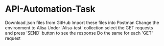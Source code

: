 # API-Automation-Task

Download json files from GitHub
Import these files into Postman
Change the environment to Alisa
Under 'Alisa-test' collection select the GET requests and press 'SEND' button to see the response
Do the same for each 'GET' request
